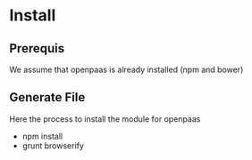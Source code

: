 # Install

## Prerequis

We assume that openpaas is already installed (npm and bower)

## Generate File

Here the process to install the module for openpaas

  - npm install
  - grunt browserify

